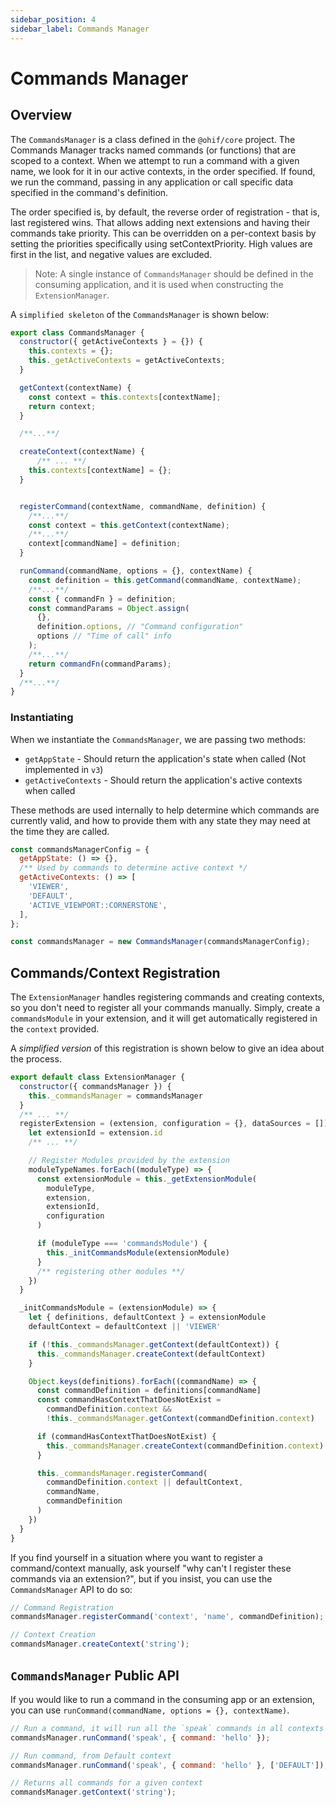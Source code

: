 ```yaml
---
sidebar_position: 4
sidebar_label: Commands Manager
---
```

# Commands Manager

## Overview


The `CommandsManager` is a class defined in the `@ohif/core` project.
The Commands Manager tracks named commands (or functions) that are scoped to
a context. When we attempt to run a command with a given name, we look for it
in our active contexts, in the order specified.
If found, we run the command, passing in any application
or call specific data specified in the command's definition.

The order specified is, by default, the reverse order of registration - that is,
last registered wins.  That allows adding next extensions and having their commands
take priority.  This can be overridden on a per-context basis by setting the priorities
specifically using setContextPriority.   High values are first in the list, and negative
values are excluded.

> Note: A single instance of `CommandsManager` should be defined in the consuming
application, and it is used when constructing the `ExtensionManager`.

A `simplified skeleton` of the `CommandsManager` is shown below:

```js
export class CommandsManager {
  constructor({ getActiveContexts } = {}) {
    this.contexts = {};
    this._getActiveContexts = getActiveContexts;
  }

  getContext(contextName) {
    const context = this.contexts[contextName];
    return context;
  }

  /**...**/

  createContext(contextName) {
	  /** ... **/
    this.contexts[contextName] = {};
  }


  registerCommand(contextName, commandName, definition) {
   	/**...**/
    const context = this.getContext(contextName);
    /**...**/
    context[commandName] = definition;
  }

  runCommand(commandName, options = {}, contextName) {
    const definition = this.getCommand(commandName, contextName);
    /**...**/
    const { commandFn } = definition;
    const commandParams = Object.assign(
      {},
      definition.options, // "Command configuration"
      options // "Time of call" info
    );
    /**...**/
    return commandFn(commandParams);
  }
  /**...**/
}
```




### Instantiating

When we instantiate the `CommandsManager`, we are passing two methods:

- `getAppState` - Should return the application's state when called (Not implemented in `v3`)
- `getActiveContexts` - Should return the application's active contexts when
  called

These methods are used internally to help determine which commands are currently
valid, and how to provide them with any state they may need at the time they are
called.

```js title="platform/app/src/appInit.js"
const commandsManagerConfig = {
  getAppState: () => {},
  /** Used by commands to determine active context */
  getActiveContexts: () => [
    'VIEWER',
    'DEFAULT',
    'ACTIVE_VIEWPORT::CORNERSTONE',
  ],
};

const commandsManager = new CommandsManager(commandsManagerConfig);
```


## Commands/Context Registration
The `ExtensionManager` handles registering commands and creating contexts, so you don't need to register all your commands manually. Simply, create a `commandsModule` in your extension, and it will get automatically registered in the `context` provided.

A *simplified version* of this registration is shown below to give an idea about the process.


```js
export default class ExtensionManager {
  constructor({ commandsManager }) {
    this._commandsManager = commandsManager
  }
  /** ... **/
  registerExtension = (extension, configuration = {}, dataSources = []) => {
    let extensionId = extension.id
    /** ... **/

    // Register Modules provided by the extension
    moduleTypeNames.forEach((moduleType) => {
      const extensionModule = this._getExtensionModule(
        moduleType,
        extension,
        extensionId,
        configuration
      )

      if (moduleType === 'commandsModule') {
        this._initCommandsModule(extensionModule)
      }
      /** registering other modules **/
    })
  }

  _initCommandsModule = (extensionModule) => {
    let { definitions, defaultContext } = extensionModule
    defaultContext = defaultContext || 'VIEWER'

    if (!this._commandsManager.getContext(defaultContext)) {
      this._commandsManager.createContext(defaultContext)
    }

    Object.keys(definitions).forEach((commandName) => {
      const commandDefinition = definitions[commandName]
      const commandHasContextThatDoesNotExist =
        commandDefinition.context &&
        !this._commandsManager.getContext(commandDefinition.context)

      if (commandHasContextThatDoesNotExist) {
        this._commandsManager.createContext(commandDefinition.context)
      }

      this._commandsManager.registerCommand(
        commandDefinition.context || defaultContext,
        commandName,
        commandDefinition
      )
    })
  }
}

```


If you find yourself in a situation where you want to register a command/context manually, ask
yourself "why can't I register these commands via an extension?", but if you insist, you can use the `CommandsManager` API to do so:

```js
// Command Registration
commandsManager.registerCommand('context', 'name', commandDefinition);

// Context Creation
commandsManager.createContext('string');
```

## `CommandsManager` Public API

If you would like to run a command in the consuming app or an extension, you can
use `runCommand(commandName, options = {}, contextName)`.


```js
// Run a command, it will run all the `speak` commands in all contexts
commandsManager.runCommand('speak', { command: 'hello' });

// Run command, from Default context
commandsManager.runCommand('speak', { command: 'hello' }, ['DEFAULT']);

// Returns all commands for a given context
commandsManager.getContext('string');
```

